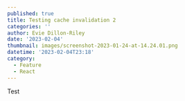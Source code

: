 ```yaml
---
published: true
title: Testing cache invalidation 2
categories: ''
author: Evie Dillon-Riley
date: '2023-02-04'
thumbnail: images/screenshot-2023-01-24-at-14.24.01.png
datetime: '2023-02-04T23:18'
category:
  - Feature
  - React
---
```

Test

